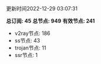 更新时间2022-12-29 03:07:31

**总订阅: 45**
**总节点: 949**
**有效节点: 241**
- v2ray节点: 186
- ss节点: 43
- trojan节点: 11
- ssr节点: 1
